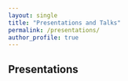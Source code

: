 ```yaml
---
layout: single
title: "Presentations and Talks"
permalink: /presentations/
author_profile: true
---
```


## Presentations
